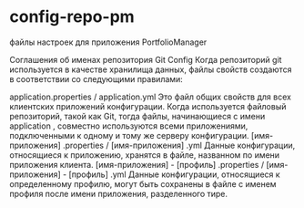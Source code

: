 # config-repo-pm
файлы настроек для приложения PortfolioManager

Соглашения об именах репозитория Git Config
Когда репозиторий git используется в качестве хранилища данных, файлы свойств создаются в соответствии со следующими правилами:

application.properties / application.yml
Это файл общих свойств для всех клиентских приложений конфигурации.
Когда используется файловый репозиторий, такой как Git, тогда файлы, начинающиеся с имени application , совместно используются всеми приложениями, подключенными к одному и тому же серверу конфигурации.
[имя-приложения] .properties / [имя-приложения] .yml
Данные конфигурации, относящиеся к приложению, хранятся в файле, названном по имени приложения клиента.
[имя-приложения] - [профиль] .properties / [имя-приложения] - [профиль] .yml
Данные конфигурации, относящиеся к определенному профилю, могут быть сохранены в файле с именем профиля после имени приложения, разделенного тире.
